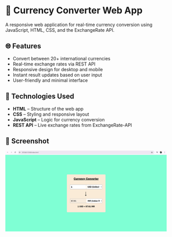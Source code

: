 # 💱 Currency Converter Web App

A responsive web application for real-time currency conversion using JavaScript, HTML, CSS, and the ExchangeRate API.

## 🌐 Features

- Convert between 20+ international currencies
- Real-time exchange rates via REST API
- Responsive design for desktop and mobile
- Instant result updates based on user input
- User-friendly and minimal interface

## 🚀 Technologies Used

- **HTML** – Structure of the web app  
- **CSS** – Styling and responsive layout  
- **JavaScript** – Logic for currency conversion  
- **REST API** – Live exchange rates from ExchangeRate-API  

## 📸 Screenshot

![Currency Converter Screenshot](ss.png) <!-- Add a real screenshot in your repo with this filename -->


